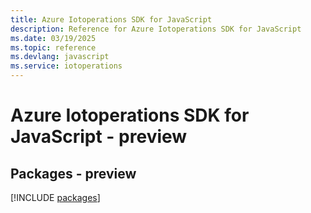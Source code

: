 ```yaml
---
title: Azure Iotoperations SDK for JavaScript
description: Reference for Azure Iotoperations SDK for JavaScript
ms.date: 03/19/2025
ms.topic: reference
ms.devlang: javascript
ms.service: iotoperations
---
```

# Azure Iotoperations SDK for JavaScript - preview
## Packages - preview
[!INCLUDE [packages](iotoperations-index.md)]